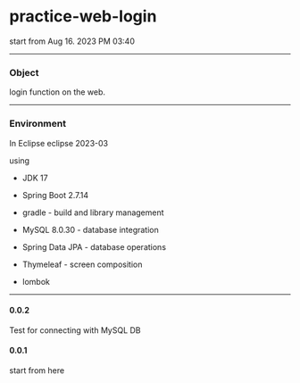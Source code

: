 # practice-web-login
  start from Aug 16. 2023 PM 03:40

****
### Object

login function on the web.

****
### Environment
  In Eclipse eclipse 2023-03

  using 

  
- JDK 17

  
- Spring Boot 2.7.14


- gradle - build and library management


- MySQL 8.0.30 - database integration


- Spring Data JPA - database operations

  
- Thymeleaf - screen composition


- lombok



****

#### 0.0.2

Test for connecting with MySQL DB


#### 0.0.1

start from here
